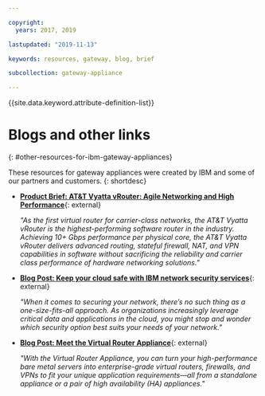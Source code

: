 ```yaml
---

copyright:
  years: 2017, 2019

lastupdated: "2019-11-13"

keywords: resources, gateway, blog, brief

subcollection: gateway-appliance

---
```


{{site.data.keyword.attribute-definition-list}}

# Blogs and other links
{: #other-resources-for-ibm-gateway-appliances}

These resources for gateway appliances were created by IBM and some of our partners and customers.
{: shortdesc}

* [**Product Brief: AT&T Vyatta vRouter: Agile Networking and High Performance**](https://public.dhe.ibm.com/cloud/bluemix/network/vra/final_vyatta_product_brief_june_2018_2.pdf){: external}

    *"As the first virtual router for carrier-class networks, the AT&T Vyatta vRouter is the highest-performing software router in the industry. Achieving 10+ Gbps performance per physical core, the AT&T Vyatta vRouter delivers advanced routing, stateful firewall, NAT, and VPN capabilities in software without sacrificing the reliability and carrier class performance of hardware networking solutions."*

* [**Blog Post: Keep your cloud safe with IBM network security services**](https://www.ibm.com/blogs/cloud-archive/2017/09/keep-cloud-safe-ibm-network-security-services/){: external}

    *"When it comes to securing your network, there’s no such thing as a one-size-fits-all approach. As organizations increasingly leverage critical data and applications in the cloud, you might stop and wonder which security option best suits your needs of your network."*

* [**Blog Post: Meet the Virtual Router Appliance**](https://www.ibm.com/blogs/cloud-archive/2017/07/virtual-router-appliance/){: external}

    *"With the Virtual Router Appliance, you can turn your high-performance bare metal servers into enterprise-grade virtual routers, firewalls, and VPNs to fit your unique application requirements—all from a standalone appliance or a pair of high availability (HA) appliances."*
